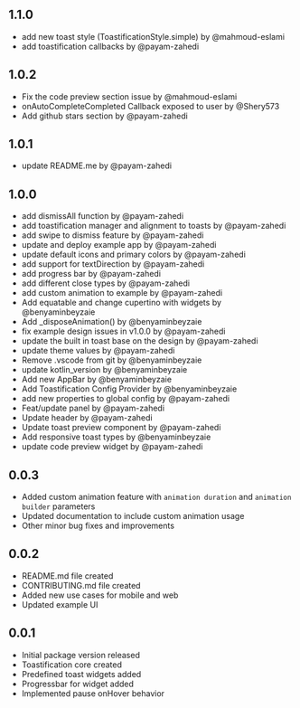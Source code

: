 ## 1.1.0

* add new toast style (ToastificationStyle.simple) by @mahmoud-eslami
* add toastification callbacks by @payam-zahedi

## 1.0.2

* Fix the code preview section issue by @mahmoud-eslami
* onAutoCompleteCompleted Callback exposed to user by @Shery573
* Add github stars section by @payam-zahedi

## 1.0.1

* update README.me by @payam-zahedi 

## 1.0.0

* add dismissAll function by @payam-zahedi 
* add toastification manager and alignment to toasts by @payam-zahedi 
* add swipe to dismiss feature by @payam-zahedi 
* update and deploy example app by @payam-zahedi 
* update default icons and primary colors by @payam-zahedi 
* add support for textDirection  by @payam-zahedi 
* add progress bar  by @payam-zahedi 
* add different close types by @payam-zahedi 
* add custom animation to example by @payam-zahedi 
* Add equatable and change cupertino with widgets by @benyaminbeyzaie 
* Add _disposeAnimation() by @benyaminbeyzaie 
* fix example design issues in v1.0.0 by @payam-zahedi 
* update the built in toast base on the design by @payam-zahedi 
* update theme values by @payam-zahedi 
* Remove .vscode from git by @benyaminbeyzaie 
* update kotlin_version by @benyaminbeyzaie 
* Add new AppBar by @benyaminbeyzaie 
* Add Toastification Config Provider by @benyaminbeyzaie 
* add new properties to global config by @payam-zahedi 
* Feat/update panel by @payam-zahedi 
* Update header  by @payam-zahedi 
* Update toast preview component by @payam-zahedi 
* Add responsive toast types by @benyaminbeyzaie 
* update code preview widget by @payam-zahedi 

## 0.0.3

* Added custom animation feature with `animation duration` and `animation builder` parameters
* Updated documentation to include custom animation usage
* Other minor bug fixes and improvements

## 0.0.2

* README.md file created
* CONTRIBUTING.md file created
* Added new use cases for mobile and web
* Updated example UI

## 0.0.1

* Initial package version released
* Toastification core created
* Predefined toast widgets added
* Progressbar for widget added
* Implemented pause onHover behavior